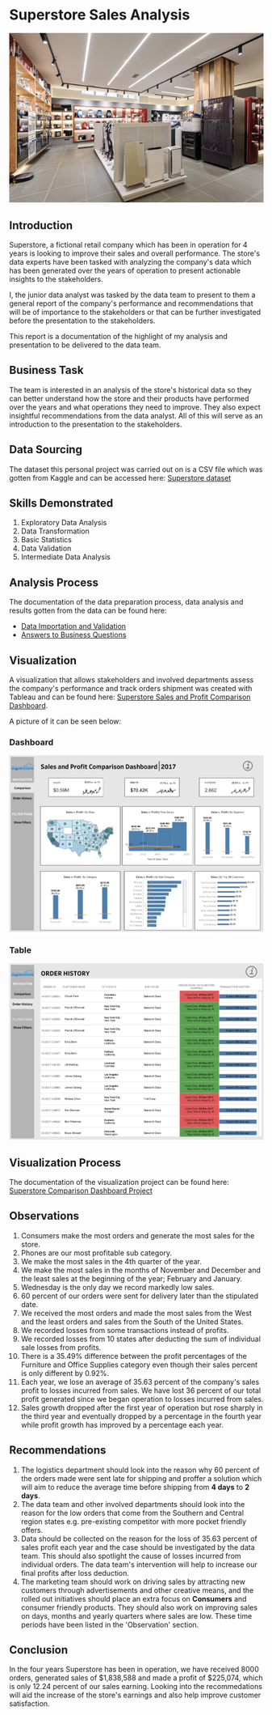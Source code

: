 # Superstore Sales Analysis
![Department Store Stock Photo Credit: Getty Images/iStockphoto](3.jpg)

## Introduction
Superstore, a fictional retail company which has been in operation for 4 years is looking to improve their sales and overall performance. The store's data experts have been tasked with analyzing the company's data which has been generated over the years of operation to present actionable insights to the stakeholders.

I, the junior data analyst was tasked by the data team to present to them a general report of the company's performance and recommendations that will be of importance to the stakeholders or that can be further investigated before the presentation to the stakeholders.

This report is a documentation of the highlight of my analysis and presentation to be delivered to the data team.

## Business Task
The team is interested in an analysis of the store's historical data so they can better understand how the store and their products have performed over the years and what operations they need to improve. They also expect insightful recommendations from the data analyst. All of this will serve as an introduction to the presentation to the stakeholders.

## Data Sourcing 
The dataset this personal project was carried out on is a CSV file which was gotten from Kaggle and can be accessed here: [Superstore dataset ](https://www.kaggle.com/blurredmachine/superstore-time-series-dataset)

## Skills Demonstrated
1. Exploratory Data Analysis 
2. Data Transformation
3. Basic Statistics
4. Data Validation
5. Intermediate Data Analysis

## Analysis Process
The documentation of the data preparation process, data analysis and results gotten from the data can be found here:
- [Data Importation and Validation](https://github.com/NelsonAbolaji/Superstore-Sales-Analysis/blob/main/data_importation_and_validation.md)
- [Answers to Business Questions](https://github.com/NelsonAbolaji/Superstore-Sales-Analysis/blob/main/Superstore_order_queries.md)

## Visualization
A visualization that allows stakeholders and involved departments assess the company's performance and track orders shipment was created with Tableau and can be found here: [Superstore Sales and Profit Comparison Dashboard](https://public.tableau.com/app/profile/osingunwa.nelson.abolaji/viz/SuperstoreSalesDashboard_16956083762320/SalesandProfitComparisonDashboard#1). 


A picture of it can be seen below:
### Dashboard
![A dashboard comparing Superstore's Sales and Profit](https://github.com/NelsonAbolaji/Superstore-Sales-Analysis/blob/main/Superstore_Comparison_Dashboard.png)
### Table
![A table that contains Superstore Order History](https://github.com/NelsonAbolaji/Superstore-Sales-Analysis/blob/main/Order%20History.png)



## Visualization Process
The documentation of the visualization project can be found here: [Superstore Comparison Dashboard Project](https://github.com/NelsonAbolaji/Superstore-Comparison-Dashboard)

## Observations
1) Consumers make the most orders and generate the most sales for the store.
2) Phones are our most profitable sub category.
3) We make the most sales in the 4th quarter of the year.
4) We make the most sales in the months of November and December and the least sales at the beginning of the year; February and January.
5) Wednesday is the only day we record markedly low sales.
6) 60 percent of our orders were sent for delivery later than the stipulated date.
7) We received the most orders and made the most sales from the West and the least orders and sales from the South of the United States.
8) We recorded losses from some transactions instead of profits.
9) We recorded losses from 10 states after deducting the sum of individual sale losses from profits.
10) There is a 35.49% difference between the profit percentages of the Furniture and Office Supplies category even though their sales percent is only different by 0.92%. 
11) Each year, we lose an average of 35.63 percent of the company's sales profit to losses incurred from  sales. We have lost 36 percent of our total profit generated since we began operation to losses incurred from sales. 
12) Sales growth dropped after the first year of operation but rose sharply in the third year and eventually dropped by a percentage in the fourth year while profit growth has improved by a percentage each year. 

## Recommendations
1) The logistics department should look into the reason why 60 percent of the orders made were sent late for shipping and proffer a solution which will aim to reduce the average time before shipping from **4 days** to **2 days**.
2) The data team and other involved departments should look into the reason for the low orders that come from the Southern and Central region states e.g. pre-existing competitor with more pocket friendly offers. 
3) Data should be collected on the reason for the loss of 35.63 percent of sales profit each year and the case should be investigated by the data team. This should also spotlight the cause of losses incurred from individual orders. The data team's intervention will help to increase our final profits after loss deduction. 
4) The marketing team should work on driving sales by attracting new customers through advertisements and other creative means, and the rolled out initiatives should place an extra focus on **Consumers** and consumer friendly products. They should also work on improving sales on days, months and yearly quarters where sales are low. These time periods have been listed in the 'Observation' section.


## Conclusion
In the four years Superstore has been in operation, we have received 8000 orders, generated sales of $1,838,588 and made a profit of $225,074, which is only 12.24 percent of our sales earning. Looking into the recommedations will aid the increase of the store's earnings and also help improve customer satisfaction.
